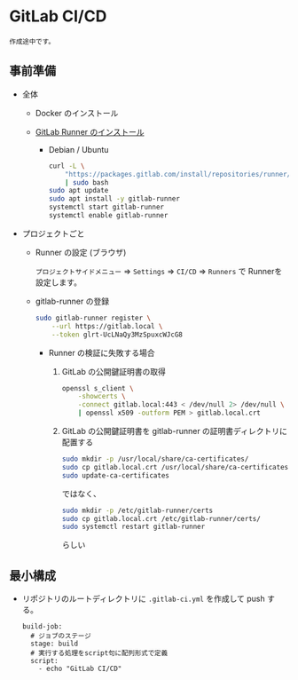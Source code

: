 GitLab CI/CD
===

```{warning}
作成途中です。
```

## 事前準備

- 全体
    - Docker のインストール
    - [GitLab Runner のインストール](https://gitlab-docs.creationline.com/runner/install/)

        - Debian / Ubuntu

            ```bash
            curl -L \
                "https://packages.gitlab.com/install/repositories/runner/gitlab-runner/script.deb.sh" \
                | sudo bash
            sudo apt update
            sudo apt install -y gitlab-runner
            systemctl start gitlab-runner
            systemctl enable gitlab-runner
            ```

- プロジェクトごと

    - Runner の設定 (ブラウザ)

        `プロジェクトサイドメニュー` ⇒ `Settings` ⇒ `CI/CD` ⇒ `Runners` で Runnerを設定します。

    - gitlab-runner の登録

        ```bash
        sudo gitlab-runner register \
            --url https://gitlab.local \
            --token glrt-UcLNaQy3MzSpuxcWJcG8
        ```

        - Runner の検証に失敗する場合

            1. GitLab の公開鍵証明書の取得

                ```bash
                openssl s_client \
                    -showcerts \
                    -connect gitlab.local:443 < /dev/null 2> /dev/null \
                    | openssl x509 -outform PEM > gitlab.local.crt
                ```

            2. GitLab の公開鍵証明書を gitlab-runner の証明書ディレクトリに配置する

                ```bash
                sudo mkdir -p /usr/local/share/ca-certificates/
                sudo cp gitlab.local.crt /usr/local/share/ca-certificates/
                sudo update-ca-certificates
                ```

                ではなく、

                ```bash
                sudo mkdir -p /etc/gitlab-runner/certs
                sudo cp gitlab.local.crt /etc/gitlab-runner/certs/
                sudo systemctl restart gitlab-runner
                ```

                らしい

## 最小構成

- リポジトリのルートディレクトリに `.gitlab-ci.yml` を作成して push する。

    ```
    build-job:
      # ジョブのステージ
      stage: build
      # 実行する処理をscript句に配列形式で定義
      script:
        - echo "GitLab CI/CD"
    ```

